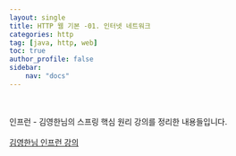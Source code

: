 ```yaml
---
layout: single
title: HTTP 웹 기본 -01. 인터넷 네트워크
categories: http
tag: [java, http, web]
toc: true 
author_profile: false
sidebar:
    nav: "docs"
---
```


<br/>



<div class='notice--warning'>
    <br/>
    인프런 - 김영한님의 스프링 핵심 원리 강의를 정리한 내용들입니다. <br/><br/>
    <a href="https://www.inflearn.com/course/%EC%8A%A4%ED%94%84%EB%A7%81-%ED%95%B5%EC%8B%AC-%EC%9B%90%EB%A6%AC-%EA%B8%B0%EB%B3%B8%ED%8E%B8/dashboard" class="btn btn--info">김영한님 인프런 강의</a><br/>
    <br/>
</div>
